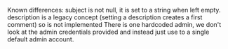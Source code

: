 

Known differences:
subject is not null, it is set to a string when left empty.
description is a legacy concept (setting a description creates a first comment) so is not implemented
There is one hardcoded admin, we don't look at the admin credentials provided and instead just use to a single default admin account.




